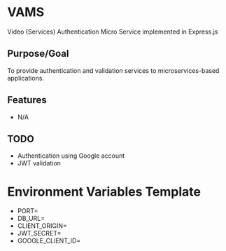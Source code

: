 # VAMS
Video (Services) Authentication Micro Service implemented in Express.js

## Purpose/Goal
To provide authentication and validation services to microservices-based applications.  

## Features
- N/A

## TODO
- Authentication using Google account
- JWT validation

# Environment Variables Template
- PORT=
- DB_URL=
- CLIENT_ORIGIN=
- JWT_SECRET=
- GOOGLE_CLIENT_ID=